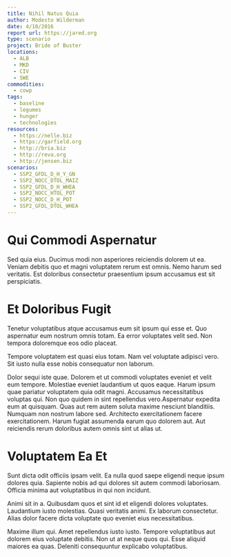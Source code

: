 ```yaml
---
title: Nihil Natus Quia
author: Modesto Wilderman
date: 4/10/2016
report url: https://jared.org
type: scenario
project: Bride of Buster
locations:
  - ALB
  - MKD
  - CIV
  - SWE
commodities:
  - cowp
tags:
  - baseline
  - legumes
  - hunger
  - technologies
resources:
  - https://nelle.biz
  - https://garfield.org
  - http://bria.biz
  - http://reva.org
  - http://jensen.biz
scenarios:
  - SSP2_GFDL_D_H_Y_GN
  - SSP2_NOCC_DTOL_MAIZ
  - SSP2_GFDL_D_H_WHEA
  - SSP2_NOCC_HTOL_POT
  - SSP2_NOCC_D_H_POT
  - SSP2_GFDL_DTOL_WHEA
---
```

# Qui Commodi Aspernatur
Sed quia eius. Ducimus modi non asperiores reiciendis dolorem ut ea. Veniam debitis quo et magni voluptatem rerum est omnis. Nemo harum sed veritatis. Est doloribus consectetur praesentium ipsum accusamus est sit perspiciatis.

# Et Doloribus Fugit
Tenetur voluptatibus atque accusamus eum sit ipsum qui esse et. Quo aspernatur eum nostrum omnis totam. Ea error voluptates velit sed. Non tempora doloremque eos odio placeat.
 Tempore voluptatem est quasi eius totam. Nam vel voluptate adipisci vero. Sit iusto nulla esse nobis consequatur non laborum.
 Dolor sequi iste quae. Dolorem et ut commodi voluptates eveniet et velit eum tempore. Molestiae eveniet laudantium ut quos eaque. Harum ipsum quae pariatur voluptatem quia odit magni. Accusamus necessitatibus voluptas qui. Non quo quidem in sint repellendus vero.Aspernatur expedita eum at quisquam. Quas aut rem autem soluta maxime nesciunt blanditiis. Numquam non nostrum labore sed. Architecto exercitationem facere exercitationem. Harum fugiat assumenda earum quo dolorem aut. Aut reiciendis rerum doloribus autem omnis sint ut alias ut.

# Voluptatem Ea Et
Sunt dicta odit officiis ipsam velit. Ea nulla quod saepe eligendi neque ipsum dolores quia. Sapiente nobis ad qui dolores sit autem commodi laboriosam. Officia minima aut voluptatibus in qui non incidunt.
 Animi sit in a. Quibusdam quos et sint id et eligendi dolores voluptates. Laudantium iusto molestias. Quasi veritatis animi. Ex laborum consectetur. Alias dolor facere dicta voluptate quo eveniet eius necessitatibus.
 Maxime illum qui. Amet repellendus iusto iusto. Tempore voluptatibus aut dolorem eius voluptate debitis. Non ut at neque quos qui. Esse aliquid maiores ea quas. Deleniti consequuntur explicabo voluptatibus.
